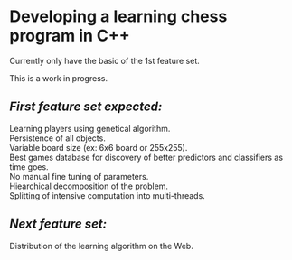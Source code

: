 # Developing a learning chess program in C++

Currently only have the basic of the 1st feature set.

This is a work in progress.

## *First feature set expected:*  
Learning players using genetical algorithm.  
Persistence of all objects.  
Variable board size (ex: 6x6 board or 255x255).  
 Best games database for discovery of better predictors and classifiers as time goes.  
 No manual fine tuning of parameters.  
 Hiearchical decomposition of the problem.  
 Splitting of intensive computation into multi-threads.  
  
## *Next feature set:*  
 Distribution of the learning algorithm on the Web.  
  
